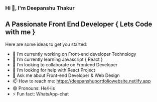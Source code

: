   ### Hi 👋, I'm Deepanshu Thakur
## A Passionate Front End Developer  { Lets Code with me }

<!--
**deepanshuthakur/deepanshuthakur** is a ✨ _special_ ✨ repository because its `README.md` (this file) appears on your GitHub profile.
-->
Here are some ideas to get you started:

- 🔭 I’m currently working on Front-end developer Technology
- 🌱 I’m currently learning Javascript { React } 
- 👯 I’m looking to collaborate on Frontend Developer 
- 🤔 I’m looking for help with React Project
- 💬 Ask me about Front-end Developer & Web Design
- 📫 How to reach me: https://deepanshuportfoliowebsite.netlify.app
- 😄 Pronouns: He/His
- ⚡ Fun fact: WhatsApp-chat

                           
